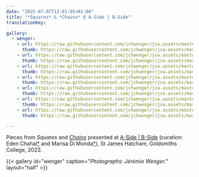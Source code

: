 ```yaml
---
date: "2025-07-07T12:01:05+01:00"
title: "*Squares* & *Chains* @ A-Side | B-Side"
translationKey:

gallery:
  - wenger:
    - url: https://raw.githubusercontent.com/jchwenger/jcw.assets/master/shows/a-side-b-side/wenger/chains-squares.a-side-b-side.4.jpg
      thumb: https://raw.githubusercontent.com/jchwenger/jcw.assets/master/shows/a-side-b-side/wenger/chains-squares.a-side-b-side.4.low.jpg
    - url: https://raw.githubusercontent.com/jchwenger/jcw.assets/master/shows/a-side-b-side/wenger/chains-squares.a-side-b-side.7.jpg
      thumb: https://raw.githubusercontent.com/jchwenger/jcw.assets/master/shows/a-side-b-side/wenger/chains-squares.a-side-b-side.7.low.jpg
    - url: https://raw.githubusercontent.com/jchwenger/jcw.assets/master/shows/a-side-b-side/wenger/chains-squares.a-side-b-side.3.jpg
      thumb: https://raw.githubusercontent.com/jchwenger/jcw.assets/master/shows/a-side-b-side/wenger/chains-squares.a-side-b-side.3.low.jpg
    - url: https://raw.githubusercontent.com/jchwenger/jcw.assets/master/shows/a-side-b-side/wenger/chains-squares.a-side-b-side.5.jpg
      thumb: https://raw.githubusercontent.com/jchwenger/jcw.assets/master/shows/a-side-b-side/wenger/chains-squares.a-side-b-side.5.low.jpg
    - url: https://raw.githubusercontent.com/jchwenger/jcw.assets/master/shows/a-side-b-side/wenger/chains-squares.a-side-b-side.6.jpg
      thumb: https://raw.githubusercontent.com/jchwenger/jcw.assets/master/shows/a-side-b-side/wenger/chains-squares.a-side-b-side.6.low.jpg
    - url: https://raw.githubusercontent.com/jchwenger/jcw.assets/master/shows/a-side-b-side/wenger/chains-squares.a-side-b-side.1.jpg
      thumb: https://raw.githubusercontent.com/jchwenger/jcw.assets/master/shows/a-side-b-side/wenger/chains-squares.a-side-b-side.1.low.jpg
    - url: https://raw.githubusercontent.com/jchwenger/jcw.assets/master/shows/a-side-b-side/wenger/chains-squares.a-side-b-side.2.jpg
      thumb: https://raw.githubusercontent.com/jchwenger/jcw.assets/master/shows/a-side-b-side/wenger/chains-squares.a-side-b-side.2.low.jpg

---
```


Pieces from *Squares* and [*Chains*](/chains) presented at [A-Side | B-Side](https://www.instagram.com/p/Cu7n-InI6NN/?utm_source=ig_web_copy_link&igsh=MzRlODBiNWFlZA==) (curation: Eden Chahal[\*](https://www.theimpossiblecities.com) and Marisa Di Monda[\*](https://www.marisadimonda.com/)), St James Hatcham, Goldsmiths College, 2023.

{{< gallery id="wenger" caption="*Photographs: Jérémie Wenger.*" layout="half" >}}
